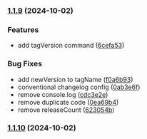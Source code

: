 ### [1.1.9](https://github.com/ccreusat/package-manager-cli/compare/1.1.9...v1.1.9) (2024-10-02)


### Features

* add tagVersion command ([6cefa53](https://github.com/ccreusat/package-manager-cli/commit/6cefa538fe32eac9bacb7ad31e8ef0a4fd6505fb))


### Bug Fixes

* add newVersion to tagName ([f0a6b93](https://github.com/ccreusat/package-manager-cli/commit/f0a6b93c237e14170a05b1bd70d509c111e6a9a9))
* conventional changelog config ([0ab3e6f](https://github.com/ccreusat/package-manager-cli/commit/0ab3e6f70be191376a69a6bccaece9d825296ecd))
* remove console.log ([cdc3e2e](https://github.com/ccreusat/package-manager-cli/commit/cdc3e2e7c5b9a3421da791b0bca99ee1a202f9a1))
* remove duplicate code ([0ea69b4](https://github.com/ccreusat/package-manager-cli/commit/0ea69b4bf21304f9839abe49287a300dc09f627a))
* remove releaseCount ([623054b](https://github.com/ccreusat/package-manager-cli/commit/623054b8f059d70f543c3e453a490979b1b8b04a))

### [1.1.10](https://github.com/ccreusat/package-manager-cli/compare/v1.1.9...v1.1.10) (2024-10-02)

